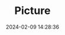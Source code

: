 ---
weight: 1
images:
- /images/edited/323.jpeg
title: Picture
date: 2024-02-09 14:28:36
tags: [luminarneo,work,ilce7m3,dog,animals]
---
